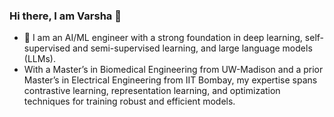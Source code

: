 ### Hi there, I am Varsha 👋

- 👀 I am an AI/ML engineer with a strong foundation in deep learning, self-supervised and semi-supervised learning, and large language models (LLMs). 
- With a Master’s in Biomedical Engineering from UW-Madison and a prior Master’s in Electrical Engineering from IIT Bombay, my expertise spans contrastive learning, representation learning, and optimization techniques for training robust and efficient models.
